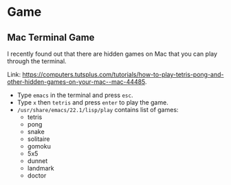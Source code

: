 # Game

## Mac Terminal Game 

I recently found out that there are hidden games on Mac that you can play through the terminal. 

Link: https://computers.tutsplus.com/tutorials/how-to-play-tetris-pong-and-other-hidden-games-on-your-mac--mac-44485. 

- Type `emacs` in the terminal and press `esc`.
- Type `x` then `tetris` and press `enter` to play the game.
- `/usr/share/emacs/22.1/lisp/play` contains list of games: 
	- tetris
	- pong
	- snake
	- solitaire
	- gomoku
	- 5x5
	- dunnet
	- landmark
	- doctor